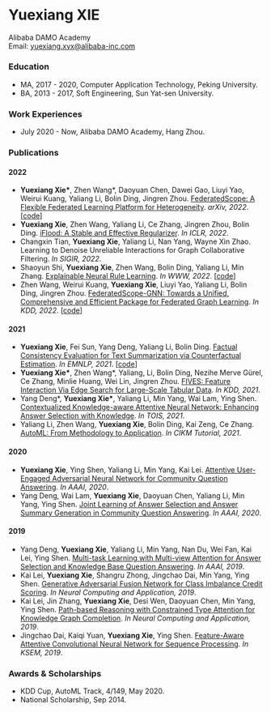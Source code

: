 ###### &nbsp;

# Yuexiang XIE  
Alibaba DAMO Academy   
Email: yuexiang.xyx@alibaba-inc.com


### Education

+ MA, 2017 - 2020, Computer Application Technology, Peking University. 
+ BA, 2013 - 2017, Soft Engineering, Sun Yat-sen University.


### Work Experiences

+ July 2020 - Now, Alibaba DAMO Academy, Hang Zhou.


### Publications

#### 2022
+ **Yuexiang Xie\***, Zhen Wang\*, Daoyuan Chen, Dawei Gao, Liuyi Yao, Weirui Kuang, Yaliang Li, Bolin Ding, Jingren Zhou. [FederatedScope: A Flexible Federated Learning Platform for Heterogeneity](https://arxiv.org/abs/2204.05011). *arXiv, 2022*. [[code](https://github.com/alibaba/FederatedScope)]  
+ **Yuexiang Xie**, Zhen Wang, Yaliang Li, Ce Zhang, Jingren Zhou, Bolin Ding. [iFlood: A Stable and Effective Regularizer](https://openreview.net/forum?id=MsHnJPaBUZE). *In ICLR, 2022*.    
+ Changxin Tian, **Yuexiang Xie**, Yaliang Li, Nan Yang, Wayne Xin Zhao. Learning to Denoise Unreliable Interactions for Graph Collaborative Filtering. *In SIGIR, 2022*.  
+ Shaoyun Shi, **Yuexiang Xie**, Zhen Wang, Bolin Ding, Yaliang Li, Min Zhang. [Explainable Neural Rule Learning](https://dl.acm.org/doi/fullHtml/10.1145/3485447.3512023). *In WWW, 2022*. [[code](https://github.com/Shuriken13/ENRL)]  
+ Zhen Wang, Weirui Kuang, **Yuexiang Xie**, Liuyi Yao, Yaliang Li, Bolin Ding, Jingren Zhou. [FederatedScope-GNN: Towards a Unified, Comprehensive and Efficient Package for Federated Graph Learning](https://arxiv.org/abs/2204.05562). *In KDD, 2022*. [[code](https://github.com/alibaba/FederatedScope/tree/master/federatedscope/gfl)]  

#### 2021
+ **Yuexiang Xie**, Fei Sun, Yang Deng, Yaliang Li, Bolin Ding. [Factual Consistency Evaluation for Text Summarization via Counterfactual Estimation](https://aclanthology.org/2021.findings-emnlp.10/). *In EMNLP, 2021*. [[code](https://github.com/xieyxclack/factual_coco)]  
+ **Yuexiang Xie\***, Zhen Wang\*, Yaliang, Li, Bolin Ding, Nezihe Merve Gürel, Ce Zhang, Minlie Huang, Wei Lin, Jingren Zhou. [FIVES: Feature Interaction Via Edge Search for Large-Scale Tabular Data](https://arxiv.org/abs/2007.14573). *In KDD, 2021*.  
+ Yang Deng\*, **Yuexiang Xie\***, Yaliang Li, Min Yang, Wai Lam, Ying Shen. [Contextualized Knowledge-aware Attentive Neural Network: Enhancing Answer Selection with Knowledge](https://arxiv.org/abs/2104.05216). *In TOIS, 2021*.  
+ Yaliang Li, Zhen Wang, **Yuexiang Xie**, Bolin Ding, Kai Zeng, Ce Zhang. [AutoML: From Methodology to Application](https://dl.acm.org/doi/abs/10.1145/3459637.3483279). *In CIKM Tutorial, 2021*.  

#### 2020
+ **Yuexiang Xie**, Ying Shen, Yaliang Li, Min Yang, Kai Lei. [Attentive User-Engaged Adversarial Neural Network for Community Question Answering](https://ojs.aaai.org/index.php/AAAI/article/view/6472). *In AAAI, 2020*.  
+ Yang Deng, Wai Lam, **Yuexiang Xie**, Daoyuan Chen, Yaliang Li, Min Yang, Ying Shen. [Joint Learning of Answer Selection and Answer Summary Generation in Community Question Answering](https://arxiv.org/abs/1911.09801). *In AAAI, 2020*.  

#### 2019
+ Yang Deng, **Yuexiang Xie**, Yaliang Li, Min Yang, Nan Du, Wei Fan, Kai Lei, Ying Shen. [Multi-task Learning with Multi-view Attention for Answer Selection and Knowledge Base Question Answering](https://arxiv.org/abs/1812.02354). *In AAAI, 2019*.  
+ Kai Lei, **Yuexiang Xie**, Shangru Zhong, Jingchao Dai, Min Yang, Ying Shen. [Generative Adversarial Fusion Network for Class Imbalance Credit Scoring](https://link.springer.com/article/10.1007/s00521-019-04335-1). *In Neural Computing and Application, 2019*.  
+ Kai Lei, Jin Zhang, **Yuexiang Xie**, Desi Wen, Daoyuan Chen, Min Yang, Ying Shen. [Path-based Reasoning with Constrained Type Attention for Knowledge Graph Completion](https://link.springer.com/article/10.1007/s00521-019-04181-1). *In Neural Computing and Application, 2019*.  
+ Jingchao Dai, Kaiqi Yuan, **Yuexiang Xie**, Ying Shen. [Feature-Aware Attentive Convolutional Neural Network for Sequence Processing](https://link.springer.com/chapter/10.1007/978-3-030-29563-9_28). *In KSEM, 2019*.  


### Awards & Scholarships

+ KDD Cup, AutoML Track, 4/149, May 2020.
+ National Scholarship, Sep 2014.
